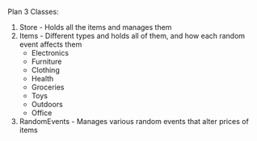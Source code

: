 Plan
3 Classes:
1. Store - Holds all the items and manages them
2. Items - Different types and holds all of them, and how each random event affects them
   - Electronics
   - Furniture
   - Clothing
   - Health
   - Groceries
   - Toys
   - Outdoors
   - Office
4. RandomEvents - Manages various random events that alter prices of items
